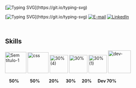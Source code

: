 [![Typing SVG](https://readme-typing-svg.herokuapp.com?font=Anton+Code&weight=300&size=50&duration=4000&pause=1000&color=FFFFFF&center=true&vCenter=true&random=false&width=1000&lines=HARD+WORK+IS+THE+WAY;)](https://git.io/typing-svg)


[![Typing SVG](https://readme-typing-svg.herokuapp.com?font=Anton+Code&weight=100&size=21&color=FFFFFF&left=true&vCenter=true&random=false&width=1000&lines=Contatos:;)](https://git.io/typing-svg)
[![E-mail](https://img.shields.io/badge/Gmail-000?style=for-the-badge&logo=gmail&logoColor=FFFCD&color:FFF)](mailto:vitorromanojava@gmail.com)
[![LinkedIn](https://img.shields.io/badge/-LinkedIn-000?style=for-the-badge&logo=linkedin&logoColor=FFFCD&color:FFF)](https://www.linkedin.com/in/vitor-romano-pena-a7777b286/)
&nbsp;

&nbsp;
<h2>Skills</h2>
  <img src="https://github.com/user-attachments/assets/d5f01ba9-d737-478f-83c9-953aebf76a19" alt="Sem título-1" width="70">
  <img src="https://github.com/user-attachments/assets/51a64b29-a1e0-4c1f-a42c-c9e37688f7ee" alt="css" width="69">
  <img src="https://github.com/user-attachments/assets/d193e6fc-4197-437b-abd3-19aa386001dd" alt="30% (4)" width="60">
  <img src="https://github.com/user-attachments/assets/0265a777-ecac-4afc-a5fd-02def88bc2f9" alt="30%" width="60">
  <img src="https://github.com/user-attachments/assets/19a26640-60f5-4565-a6f7-bde3d6a98807" alt="30% (1)" width="60">
  <img src="https://github.com/user-attachments/assets/1e3cfb76-91a1-436e-9d37-26114d115a8f" alt="dev-" width="75">

<p><b>&nbsp;&nbsp;&nbsp;&nbsp;50%&nbsp;&nbsp;&nbsp;&nbsp;&nbsp;&nbsp;&nbsp;&nbsp;&nbsp;&nbsp;&nbsp;50%&nbsp;&nbsp;&nbsp;&nbsp;&nbsp;&nbsp;&nbsp;&nbsp;&nbsp;20%&nbsp;&nbsp;&nbsp;&nbsp;&nbsp;&nbsp;&nbsp;30%
&nbsp;&nbsp;&nbsp;&nbsp;&nbsp;20%&nbsp;&nbsp;&nbsp;&nbsp;&nbsp;&nbsp;Dev 70%</b></p>


